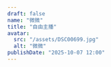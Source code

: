 ```yaml
---
draft: false
name: "微微"
title: "自由主播"
avatar:
  src: "/assets/DSC00699.jpg"
  alt: "微微"
publishDate: "2025-10-07 12:00"
---
```


